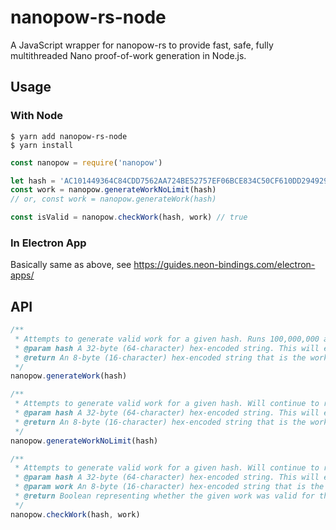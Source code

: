 # nanopow-rs-node

A JavaScript wrapper for nanopow-rs to provide fast, safe, fully multithreaded Nano proof-of-work generation in Node.js.

## Usage

### With Node

```
$ yarn add nanopow-rs-node
$ yarn install
```

```javascript
const nanopow = require('nanopow')

let hash = 'AC101449364C84CDD7562AA724BE52757EF06BCE834C50CF610DD2949291B0D9'
const work = nanopow.generateWorkNoLimit(hash)
// or, const work = nanopow.generateWork(hash)

const isValid = nanopow.checkWork(hash, work) // true
```

### In Electron App

Basically same as above, see https://guides.neon-bindings.com/electron-apps/

## API

```javascript
/**
 * Attempts to generate valid work for a given hash. Runs 100,000,000 attempts and if no valid work is found, returns '0000000000000000'.
 * @param hash A 32-byte (64-character) hex-encoded string. This will either be the previous block hash, or, if there is no previous block, the account's public key.
 * @return An 8-byte (16-character) hex-encoded string that is the work found. If no valid work was found, returns '0000000000000000'
 */
nanopow.generateWork(hash)

/**
 * Attempts to generate valid work for a given hash. Will continue to run until valid work is found.
 * @param hash A 32-byte (64-character) hex-encoded string. This will either be the previous block hash, or, if there is no previous block, the account's public key.
 * @return An 8-byte (16-character) hex-encoded string that is the work found.
 */
nanopow.generateWorkNoLimit(hash)

/**
 * Attempts to generate valid work for a given hash. Will continue to run until valid work is found.
 * @param hash A 32-byte (64-character) hex-encoded string. This will either be the previous block hash, or, if there is no previous block, the account's public key.
 * @param work An 8-byte (16-character) hex-encoded string that is the work to be verified.
 * @return Boolean representing whether the given work was valid for the given hash.
 */
nanopow.checkWork(hash, work)
```
